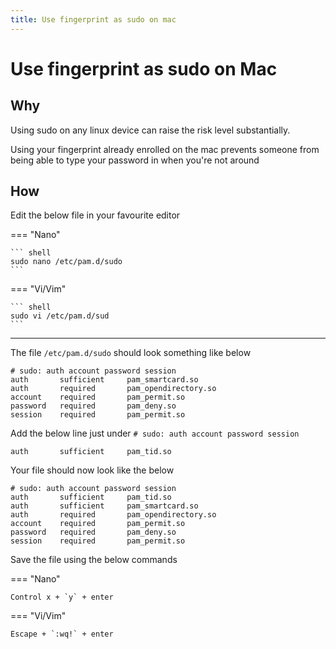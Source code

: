 ```yaml
---
title: Use fingerprint as sudo on mac
---
```


# Use fingerprint as sudo on Mac

## Why

Using sudo on any linux device can raise the risk level substantially.

Using your fingerprint already enrolled on the mac prevents someone from being able to type your password in when you're not around

## How


Edit the below file in your favourite editor 

=== "Nano"

    ``` shell
    sudo nano /etc/pam.d/sudo
    ```

=== "Vi/Vim"

    ``` shell
    sudo vi /etc/pam.d/sud
    ```
---

The file `/etc/pam.d/sudo` should look something like below

```text
# sudo: auth account password session
auth       sufficient     pam_smartcard.so
auth       required       pam_opendirectory.so
account    required       pam_permit.so
password   required       pam_deny.so
session    required       pam_permit.so
```


Add the below line just under `# sudo: auth account password session` 


```text
auth       sufficient     pam_tid.so
```

Your file should now look like the below

```text
# sudo: auth account password session
auth       sufficient     pam_tid.so
auth       sufficient     pam_smartcard.so
auth       required       pam_opendirectory.so
account    required       pam_permit.so
password   required       pam_deny.so
session    required       pam_permit.so
```


Save the file using the below commands

=== "Nano"

    Control x + `y` + enter

=== "Vi/Vim"

    Escape + `:wq!` + enter
